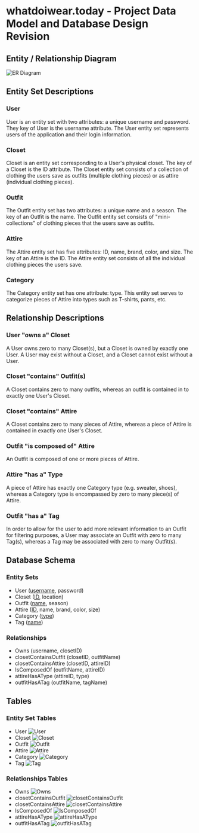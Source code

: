 # whatdoiwear.today - Project Data Model and Database Design Revision

## Entity / Relationship Diagram

![ER Diagram](./images/database_design_2.0.png)

## Entity Set Descriptions

### User

User is an entity set with two attributes: a unique username and password. They key of User is the username attribute. The User entity set represents users of the application and their login information.

### Closet

Closet is an entity set corresponding to a User's physical closet. The key of a Closet is the ID attribute. The Closet entity set consists of a collection of clothing the users save as outfits (multiple clothing pieces) or as attire (individual clothing pieces).

### Outfit

The Outfit entity set has two attributes: a unique name and a season. The key of an Outfit is the name. The Outfit entity set consists of "mini-collections" of clothing pieces that the users save as outfits.

### Attire

The Attire entity set has five attributes: ID, name, brand, color, and size. The key of an Attire is the ID. The Attire entity set consists of all the individual clothing pieces the users save.

### Category

The Category entity set has one attribute: type. This entity set serves to categorize pieces of Attire into types such as T-shirts, pants, etc.

## Relationship Descriptions

### User "owns a" Closet

A User owns zero to many Closet(s), but a Closet is owned by exactly one User. A User may exist without a Closet, and a Closet cannot exist without a User.

### Closet "contains" Outfit(s)

A Closet contains zero to many outfits, whereas an outfit is contained in to exactly one User's Closet.

### Closet "contains" Attire

A Closet contains zero to many pieces of Attire, whereas a piece of Attire is contained in exactly one User's Closet.

### Outfit "is composed of" Attire

An Outfit is composed of one or more pieces of Attire.

### Attire "has a" Type

A piece of Attire has exactly one Category type (e.g. sweater, shoes), whereas a Category type is encompassed by zero to many piece(s) of Attire.

### Outfit "has a" Tag

In order to allow for the user to add more relevant information to an Outfit for filtering purposes, a User may associate an Outfit with zero to many Tag(s), whereas a Tag may be associated with zero to many Outfit(s).

## Database Schema

### Entity Sets

* User (<ins>username</ins>, password)
* Closet (<ins>ID</ins>, location)
* Outfit (<ins>name</ins>, season)
* Attire (<ins>ID</ins>, name, brand, color, size)
* Category (<ins>type</ins>)
* Tag (<ins>name</ins>)

### Relationships

* Owns (username, closetID)
* closetContainsOutfit (closetID, outfitName)
* closetContainsAttire (closetID, attireID)
* IsComposedOf (outfitName, attireID)
* attireHasAType (attireID, type)
* outfitHasATag (outfitName, tagName)

## Tables

### Entity Set Tables

* User
![User](./images/table-screenshots/User.png)
* Closet
![Closet](./images/table-screenshots/Closet.png)
* Outfit
![Outfit](./images/table-screenshots/Outfit.png)
* Attire
![Attire](./images/table-screenshots/Attire.png)
* Category
![Category](./images/table-screenshots/Category.png)
* Tag
![Tag](./images/table-screenshots/Tag.png)

### Relationships Tables

* Owns
![Owns](./images/table-screenshots/Owns.png)
* closetContainsOutfit
![closetContainsOutfit](./images/table-screenshots/closetContainsOutfit.png)
* closetContainsAttire
![closetContainsAttire](./images/table-screenshots/closetContainsAttire.png)
* IsComposedOf
![IsComposedOf](./images/table-screenshots/isComposedOf.png)
* attireHasAType
![attireHasAType](./images/table-screenshots/attireHasAType.png)
* outfitHasATag
![outfitHasATag](./images/table-screenshots/outfitHasATag.png)
